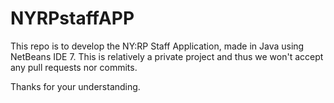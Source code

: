 NYRPstaffAPP
============

This repo is to develop the NY:RP Staff Application, made in Java using NetBeans IDE 7. This is relatively a private project and thus we won't accept any pull requests nor commits.

Thanks for your understanding.
